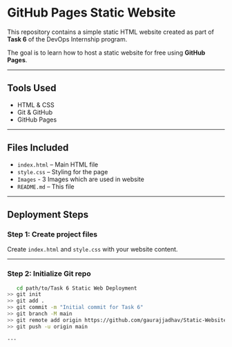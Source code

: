 # GitHub Pages Static Website

This repository contains a simple static HTML website created as part of **Task 6** of the DevOps Internship program.

The goal is to learn how to host a static website for free using **GitHub Pages**.

---

## Tools Used
- HTML & CSS
- Git & GitHub
- GitHub Pages

---

## Files Included
- `index.html` – Main HTML file
- `style.css` – Styling for the page
- `Images` - 3 Images which are used in website
- `README.md` – This file

---


## Deployment Steps

### Step 1: Create project files
Create `index.html` and `style.css` with your website content.

---

### Step 2: Initialize Git repo
```bash
   cd path/to/Task 6 Static Web Deployment
>> git init
>> git add .
>> git commit -m "Initial commit for Task 6"
>> git branch -M main
>> git remote add origin https://github.com/gaurajjadhav/Static-Website-with-Github.git 
>> git push -u origin main

---



